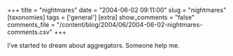 +++
title = "nightmares"
date = "2004-06-02 09:11:00"
slug = "nightmares"
[taxonomies]
tags = ['general']
[extra]
show_comments = "false"
comments_file = "/content/blog/2004/06/2004-06-02-nightmares-comments.csv"
+++

I’ve started to dream about aggregators. Someone help me.

